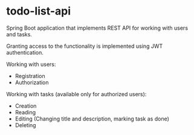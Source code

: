 # todo-list-api
Spring Boot application that implements REST API for working with users and tasks.

Granting access to the functionality is implemented using JWT authentication.

Working with users:

- Registration
- Authorization

Working with tasks (available only for authorized users):

- Creation
- Reading
- Editing (Changing title and description, marking task as done)
- Deleting
